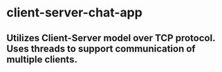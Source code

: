 # client-server-chat-app

## Utilizes Client-Server model over TCP protocol. Uses threads to support communication of multiple clients.
